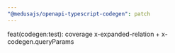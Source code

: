 ```yaml
---
"@medusajs/openapi-typescript-codegen": patch
---
```


feat(codegen:test): coverage x-expanded-relation + x-codegen.queryParams
